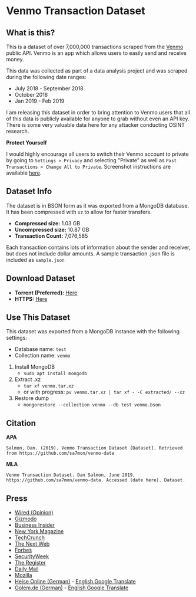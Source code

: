 # Venmo Transaction Dataset

## What is this? 

This is a dataset of over 7,000,000 transactions scraped from the [Venmo](https://venmo.com) public API. Venmo is an app which allows users to easily send and receive money. 

This data was collected as part of a data analysis project and was scraped during the following date ranges:

* July 2018 - September 2018
* October 2018
* Jan 2019 - Feb 2019

I am releasing this dataset in order to bring attention to Venmo users that all of this data is publicly available for anyone to grab without even an API key. There is some very valuable data here for any attacker conducting OSINT research. 

**Protect Yourself**

I would highly encourage all users to switch their Venmo account to private by going to `Settings > Privacy` and selecting "Private" as well as `Past Transactions > Change All to Private`. Screenshot instructions are available [here](https://publicbydefault.fyi/#venmo).


## Dataset Info

The dataset is in BSON form as it was exported from a MongoDB database. It has been compressed with `xz` to allow for faster transfers. 

* **Compressed size:** 1.03 GB
* **Uncompressed size:** 10.87 GB
* **Transaction Count:** 7,076,585

Each transaction contains lots of information about the sender and receiver, but does not include dollar amounts. A sample transaction .json file is included as `sample.json`

## Download Dataset

* **Torrent (Preferred):** [Here](https://github.com/sa7mon/venmo-data/raw/master/venmo.tar.xz.torrent)
* **HTTPS:** [Here](https://d.badtech.xyz/venmo.tar.xz)

## Use This Dataset
This dataset was exported from a MongoDB instance with the following settings:
* Database name: `test`
* Collection name: `venmo`

1. Install MongoDB
    * `sudo apt install mongodb`
2. Extract .xz
    * `tar xf venmo.tar.xz` 
    * or with progress: `pv venmo.tar.xz | tar xf - -C extracted/ --xz`
3. Restore dump
    * `mongorestore --collection venmo --db test venmo.bson`

## Citation

**APA**

```
Salmon, Dan. (2019). Venmo Transaction Dataset [Dataset]. Retrieved from https://github.com/sa7mon/venmo-data
```

**MLA**

```
Venmo Transaction Dataset. Dan Salmon, June 2019, https://github.com/sa7mon/venmo-data. Accessed (date here). Dataset.
```
## Press

* [Wired (Opinion)](https://www.wired.com/story/i-scraped-millions-of-venmo-payments-your-data-is-at-risk/)
* [Gizmodo](https://gizmodo.com/millions-of-transactions-scraped-in-latest-demonstratio-1835587886)
* [Business Insider](https://www.businessinsider.com/user-scrapes-millions-of-venmo-transactions-highlights-privacy-woes-2019-6)
* [New York Magazine](https://nymag.com/intelligencer/2019/06/venmo-payments-should-be-private.html)
* [TechCrunch](https://techcrunch.com/2019/06/16/millions-venmo-transactions-scraped/)
* [The Next Web](https://thenextweb.com/security/2019/06/17/psa-set-your-venmo-transactions-to-private-right-now/)
* [Forbes](https://www.forbes.com/sites/kevinmurnane/2019/06/17/venmo-opens-your-transaction-history-to-anyone-who-wants-to-look-heres-how-to-fix-it/#5efbaf5d23c9)
* [SecurityWeek](https://www.securityweek.com/researcher-scrapes-and-posts-7-million-venmo-transactions)
* [The Register](https://www.theregister.co.uk/2019/06/17/venmo_public_transaction_data/)
* [Daily Mail](https://www.dailymail.co.uk/sciencetech/article-7151787/Security-researcher-scrapes-millions-Venmo-transactions.html)
* [Mozilla](https://twitter.com/mozilla/status/1144275579849596930)
* [Heise Online (German)](https://www.heise.de/newsticker/meldung/Datenbank-von-oeffentlichen-Venmo-Transaktionen-auf-Github-4448178.html) - [English Google Translate](https://translate.google.com/translate?sl=auto&tl=en&u=https%3A%2F%2Fwww.heise.de%2Fnewsticker%2Fmeldung%2FDatenbank-von-oeffentlichen-Venmo-Transaktionen-auf-Github-4448178.html)
* [Golem.de (German)](https://www.golem.de/news/datenschutz-paypal-tochter-venmo-belaesst-transaktionen-im-internet-1906-141947.html) - [English Google Translate](https://translate.google.com/translate?sl=auto&tl=en&u=https%3A%2F%2Fwww.golem.de%2Fnews%2Fdatenschutz-paypal-tochter-venmo-belaesst-transaktionen-im-internet-1906-141947.html)
